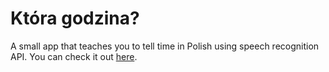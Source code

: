 # Która godzina?
A small app that teaches you to tell time in Polish using speech recognition API. You can check it out [here](https://pskv.me/ktoragodzina/).
